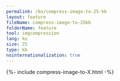```yaml
---
permalink: /ko/compress-image-to-25-kb
layout: feature
fileName: compress-image-to-25kb
folderName: feature
tool: imgcompression
lang: ko
size: 25
type: kb
nointernationalization: true
---
```

{%- include compress-image-to-X.html -%}
      